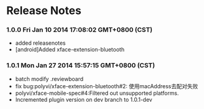 <!--
#
# Copyright 2012-2013, Polyvi Inc. (http://polyvi.github.io/openxface)
# This program is distributed under the terms of the GNU General Public License.
# 
# This file is part of xFace.
# 
# xFace is free software: you can redistribute it and/or modify
# it under the terms of the GNU General Public License as published by
# the Free Software Foundation, either version 3 of the License, or
# (at your option) any later version.
# 
# xFace is distributed in the hope that it will be useful,
# but WITHOUT ANY WARRANTY; without even the implied warranty of
# MERCHANTABILITY or FITNESS FOR A PARTICULAR PURPOSE.  See the
# GNU General Public License for more details.
# 
# You should have received a copy of the GNU General Public License
# along with xFace.  If not, see <http://www.gnu.org/licenses/>.
#
-->

# Release Notes
### 1.0.0 Fri Jan 10 2014 17:08:02 GMT+0800 (CST)
 *  added releasenotes
 *  [android]Added xface-extension-bluetooth
### 1.0.1 Mon Jan 27 2014 15:57:15 GMT+0800 (CST)
 *  batch modify .reviewboard
 *  fix bug:polyvi/xface-extension-bluetooth#2: 使用macAddress去配对失败
 *  polyvi/xface-mobile-spec#4:Filtered out unsupported platforms.
 *  Incremented plugin version on dev branch to 1.0.1-dev